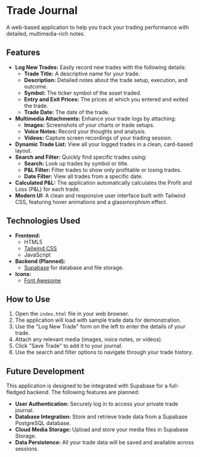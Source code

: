 # Trade Journal

A web-based application to help you track your trading performance with detailed, multimedia-rich notes.

## Features

*   **Log New Trades:** Easily record new trades with the following details:
    *   **Trade Title:** A descriptive name for your trade.
    *   **Description:** Detailed notes about the trade setup, execution, and outcome.
    *   **Symbol:** The ticker symbol of the asset traded.
    *   **Entry and Exit Prices:** The prices at which you entered and exited the trade.
    *   **Trade Date:** The date of the trade.
*   **Multimedia Attachments:** Enhance your trade logs by attaching:
    *   **Images:** Screenshots of your charts or trade setups.
    *   **Voice Notes:** Record your thoughts and analysis.
    *   **Videos:** Capture screen recordings of your trading session.
*   **Dynamic Trade List:** View all your logged trades in a clean, card-based layout.
*   **Search and Filter:** Quickly find specific trades using:
    *   **Search:** Look up trades by symbol or title.
    *   **P&L Filter:** Filter trades to show only profitable or losing trades.
    *   **Date Filter:** View all trades from a specific date.
*   **Calculated P&L:** The application automatically calculates the Profit and Loss (P&L) for each trade.
*   **Modern UI:** A clean and responsive user interface built with Tailwind CSS, featuring hover animations and a glassmorphism effect.

## Technologies Used

*   **Frontend:**
    *   HTML5
    *   [Tailwind CSS](https://tailwindcss.com/)
    *   JavaScript
*   **Backend (Planned):**
    *   [Supabase](https://supabase.io/) for database and file storage.
*   **Icons:**
    *   [Font Awesome](https://fontawesome.com/)

## How to Use

1.  Open the `index.html` file in your web browser.
2.  The application will load with sample trade data for demonstration.
3.  Use the "Log New Trade" form on the left to enter the details of your trade.
4.  Attach any relevant media (images, voice notes, or videos).
5.  Click "Save Trade" to add it to your journal.
6.  Use the search and filter options to navigate through your trade history.

## Future Development

This application is designed to be integrated with Supabase for a full-fledged backend. The following features are planned:

*   **User Authentication:** Securely log in to access your private trade journal.
*   **Database Integration:** Store and retrieve trade data from a Supabase PostgreSQL database.
*   **Cloud Media Storage:** Upload and store your media files in Supabase Storage.
*   **Data Persistence:** All your trade data will be saved and available across sessions.